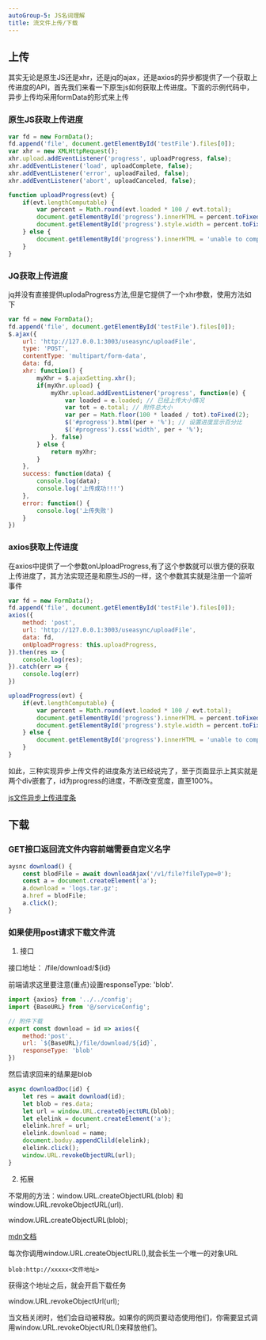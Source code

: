 ```yaml
---
autoGroup-5: JS名词理解
title: 流文件上传/下载
---
```

## 上传
其实无论是原生JS还是xhr，还是jq的ajax，还是axios的异步都提供了一个获取上传进度的API，首先我们来看一下原生js如何获取上传进度。下面的示例代码中，异步上传均采用formData的形式来上传

### 原生JS获取上传进度
```js
var fd = new FormData();
fd.append('file', document.getElementById('testFile').files[0]);
var xhr = new XMLHttpRequest();
xhr.upload.addEventListener('progress', uploadProgress, false);
xhr.addEventListener('load', uploadComplete, false);
xhr.addEventListener('error', uploadFailed, false);
xhr.addEventListener('abort', uploadCanceled, false);

function uploadProgress(evt) {
    if(evt.lengthComputable) {
        var percent = Math.round(evt.loaded * 100 / evt.total);
        document.getElementById('progress').innerHTML = percent.toFixed(2) + '%';// 设置进度显示百分比
        document.getElementById('progress').style.width = percent.toFixed(2) + '%';// 设置完成的进度条宽度
    } else {
        document.getElementById('progress').innerHTML = 'unable to compute';
    }
}
```
### JQ获取上传进度
jq并没有直接提供uplodaProgress方法,但是它提供了一个xhr参数，使用方法如下
```js
var fd = new FormData();
fd.append('file', document.getElementById('testFile').files[0]);
$.ajax({
    url: 'http://127.0.0.1:3003/useasync/uploadFile',
    type: 'POST',
    contentType: 'multipart/form-data',
    data: fd,
    xhr: function() {
        myXhr = $.ajaxSetting.xhr();
        if(myXhr.upload) {
            myXhr.upload.addEventListener('progress', function(e) {
                var loaded = e.loaded; // 已经上传大小情况
                var tot = e.total; // 附件总大小
                var per = Math.floor(100 * loaded / tot).toFixed(2); 
                $('#progress').html(per + '%'); // 设置进度显示百分比
                $('#progress').css('width', per + '%');
            }, false)
        } else {
            return myXhr;
        }
    }, 
    success: function(data) {
        console.log(data);
        console.log('上传成功!!!')
    },
    error: function() {
        console.log('上传失败')
    }
})
```
### axios获取上传进度
在axios中提供了一个参数onUploadProgress,有了这个参数就可以很方便的获取上传进度了，其方法实现还是和原生JS的一样，这个参数其实就是注册一个监听事件
```js
var fd = new FormData();
fd.append('file', document.getElementById('testFile').files[0]);
axios({
    method: 'post',
    url: 'http://127.0.0.1:3003/useasync/uploadFile',
    data: fd,
    onUploadProgress: this.uploadProgress,
}).then(res => {
    console.log(res);
}).catch(err => {
    console.log(err)
})

uploadProgress(evt) {
    if(evt.lengthComputable) {
        var percent = Math.round(evt.loaded * 100 / evt.total);
        document.getElementById('progress').innerHTML = percent.toFixed(2) + '%';//设置进度显示百分比
        document.getElementById('progress').style.width = percent.toFixed(2) + '%';//设置完成的进度条宽度
    } else {
        document.getElementById('progress').innerHTML = 'unable to compute'
    }
}
```

如此，三种实现异步上传文件的进度条方法已经说完了，至于页面显示上其实就是两个div嵌套了，id为progress的进度，不断改变宽度，直至100%。

[js文件异步上传进度条](https://juejin.cn/post/6844903776654999566)
## 下载
### GET接口返回流文件内容前端需要自定义名字

```js
aysnc download() {
	const blodFile = await downloadAjax('/v1/file?fileType=0');
    const a = document.createElement('a');
    a.download = 'logs.tar.gz';
    a.href = blodFile;
    a.click();
}
```

### 如果使用post请求下载文件流

1. 接口

接口地址： /file/download/${id}

前端请求这里要注意(重点)设置responseType: 'blob'.

```js
import {axios} from '../../config';
import {BaseURL} from '@/serviceConfig';

// 附件下载
export const download = id => axios({
	method:'post',
    url: `${BaseURL}/file/download/${id}`,
    responseType: 'blob'
})
```
然后请求回来的结果是blob
```js
async downloadDoc(id) {
	let res = await download(id);
    let blob = res.data;
    let url = window.URL.createObjectURL(blob);
    let elelink = document.createElement('a');
    elelink.href = url;
    elelink.download = name;
    document.boduy.appendClild(elelink);
    elelink.click();
    window.URL.revokeObjectURL(url);
}
```
2. 拓展

不常用的方法：window.URL.createObjectURL(blob) 和window.URL.revokeObjectURL(url).

window.URL.createObjectURL(blob);

[mdn文档]( https://developer.mozilla.org/zh-CN/docs/Web/API/URL/createObjectURL)

每次你调用window.URL.createObjectURL(),就会长生一个唯一的对象URL

```
blob:http://xxxxx<文件地址>
```
获得这个地址之后，就会开启下载任务

window.URL.revokeObjectUrl(url);

当文档关闭时，他们会自动被释放。如果你的网页要动态使用他们，你需要显式调用window.URL.revokeObjectURL()来释放他们。